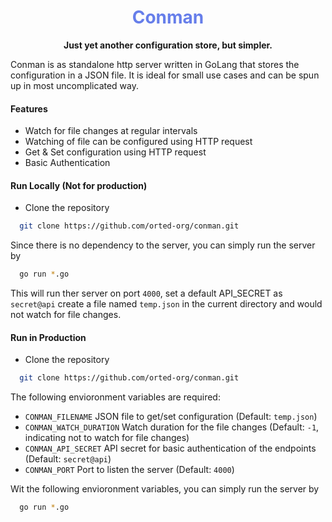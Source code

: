 <h1 align="center" style="color:#667EEA">
Conman
</h1>
<p align="center">
  <strong>Just yet another configuration store, but simpler.</strong>
</p>

Conman is as standalone http server written in GoLang that stores the configuration in a JSON file. It is ideal for small use cases and can be spun up in most uncomplicated way.

#### Features

- Watch for file changes at regular intervals
- Watching of file can be configured using HTTP request
- Get & Set configuration using HTTP request
- Basic Authentication

#### Run Locally (Not for production)

* Clone the repository 
```bash
  git clone https://github.com/orted-org/conman.git
```

Since there is no dependency to the server, you can simply run the server by 
 
```bash
  go run *.go
```
This will run ther server on port ```4000```, set a default API_SECRET as ```secret@api``` create a file named ```temp.json``` in the current directory and would not watch for file changes. 


#### Run in Production

* Clone the repository 
```bash
  git clone https://github.com/orted-org/conman.git
```

The following envioronment variables are required: 

* `CONMAN_FILENAME` JSON file to get/set configuration (Default: `temp.json`)
* `CONMAN_WATCH_DURATION` Watch duration for the file changes (Default: `-1`, indicating not to watch for file changes)
* `CONMAN_API_SECRET` API secret for basic authentication of the endpoints (Default: `secret@api`)
* `CONMAN_PORT` Port to listen the server (Default: `4000`)

Wit the following envioronment variables, you can simply run the server by
```bash
  go run *.go
```

